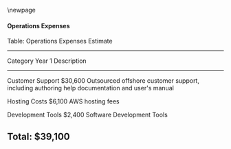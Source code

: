 \newpage
#### Operations Expenses

Table: Operations Expenses Estimate

---------------------------------------------------------------------------------------
Category                           Year 1 Description
----------------------------- ----------- ---------------------------------------------
Customer Support                  $30,600 Outsourced offshore customer support, including
                                          authoring help documentation and user's manual

Hosting Costs                      $6,100 AWS hosting fees

Development Tools                  $2,400 Software Development Tools

Total:                            $39,100
---------------------------------------------------------------------------------------
